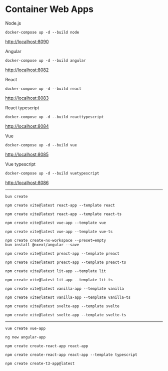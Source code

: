 # Container Web Apps

Node.js

```
docker-compose up -d --build node
```

<http://localhost:8090>

Angular

```
docker-compose up -d --build angular
```

<http://localhost:8082>

React

```
docker-compose up -d --build react
```

<http://localhost:8083>

React typescript

```
docker-compose up -d --build reacttypescript
```

<http://localhost:8084>

Vue

```
docker-compose up -d --build vue
```

<http://localhost:8085>

Vue typescript

```
docker-compose up -d --build vuetypescript
```

<http://localhost:8086>

---


```
bun create
```
```
npm create vite@latest react-app --template react
```
```
npm create vite@latest react-app --template react-ts
```
```
npm create vite@latest vue-app --template vue
```
```
npm create vite@latest vue-app --template vue-ts
```
```
npm create create-nx-workspace --preset=empty
bun install @nxext/angular --save
```
```
npm create vite@latest preact-app --template preact
```
```
npm create vite@latest preact-app --template preact-ts
```
```
npm create vite@latest lit-app --template lit
```
```
npm create vite@latest lit-app --template lit-ts
```
```
npm create vite@latest vanilla-app --template vanilla
```
```
npm create vite@latest vanilla-app --template vanilla-ts
```
```
npm create vite@latest svelte-app --template svelte
```
```
npm create vite@latest svelte-app --template svelte-ts
```
---
```
vue create vue-app
```
```
ng new angular-app
```
```
npm create create-react-app react-app
```
```
npm create create-react-app react-app --template typescript
```
```
npm create create-t3-app@latest
```